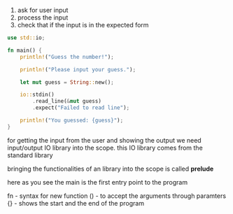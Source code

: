 1. ask for user input
2. process the input
3. check that if the input is in the expected form

```rust
use std::io;

fn main() {
    println!("Guess the number!");

    println!("Please input your guess.");

    let mut guess = String::new();

    io::stdin()
        .read_line(&mut guess)
        .expect("Failed to read line");

    println!("You guessed: {guess}");
}

```

for getting the input from the user and showing the output we need input/output IO library into the scope. this IO library comes from the standard library

bringing the functionalities of an library into the scope is called **prelude**

here as you see the main is the first entry point to the program

fn - syntax for new function
() - to accept the arguments through paramters
{} - shows the start and the end of the program

